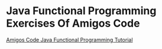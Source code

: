 # Java Functional Programming Exercises Of Amigos Code
[Amigos Code Java Functional Programming Tutorial](https://www.youtube.com/watch?v=VRpHdSFWGPs)
